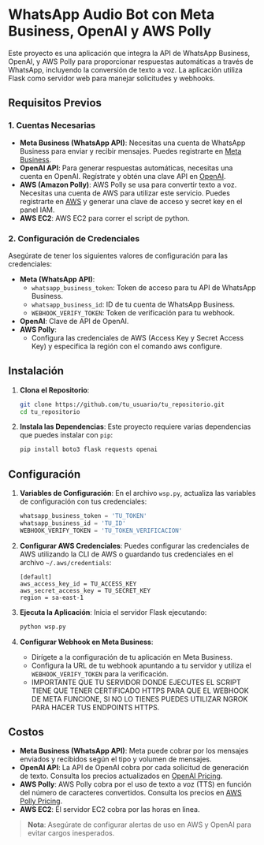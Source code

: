 
# WhatsApp Audio Bot con Meta Business, OpenAI y AWS Polly

Este proyecto es una aplicación que integra la API de WhatsApp Business, OpenAI, y AWS Polly para proporcionar respuestas automáticas a través de WhatsApp, incluyendo la conversión de texto a voz. La aplicación utiliza Flask como servidor web para manejar solicitudes y webhooks.

## Requisitos Previos

### 1. Cuentas Necesarias

- **Meta Business (WhatsApp API)**: Necesitas una cuenta de WhatsApp Business para enviar y recibir mensajes. Puedes registrarte en [Meta Business](https://business.facebook.com/).
- **OpenAI API**: Para generar respuestas automáticas, necesitas una cuenta en OpenAI. Regístrate y obtén una clave API en [OpenAI](https://platform.openai.com/).
- **AWS (Amazon Polly)**: AWS Polly se usa para convertir texto a voz. Necesitas una cuenta de AWS para utilizar este servicio. Puedes registrarte en [AWS](https://aws.amazon.com/) y generar una clave de acceso y secret key en el panel IAM.
- **AWS EC2**: AWS EC2 para correr el script de python.

### 2. Configuración de Credenciales

Asegúrate de tener los siguientes valores de configuración para las credenciales:
- **Meta (WhatsApp API)**:
  - `whatsapp_business_token`: Token de acceso para tu API de WhatsApp Business.
  - `whatsapp_business_id`: ID de tu cuenta de WhatsApp Business.
  - `WEBHOOK_VERIFY_TOKEN`: Token de verificación para tu webhook.
- **OpenAI**: Clave de API de OpenAI.
- **AWS Polly**:
  - Configura las credenciales de AWS (Access Key y Secret Access Key) y especifica la región con el comando aws configure.

## Instalación

1. **Clona el Repositorio**:
   ```bash
   git clone https://github.com/tu_usuario/tu_repositorio.git
   cd tu_repositorio
   ```

2. **Instala las Dependencias**:
   Este proyecto requiere varias dependencias que puedes instalar con `pip`:
   ```bash
   pip install boto3 flask requests openai
   ```

## Configuración

1. **Variables de Configuración**:
   En el archivo `wsp.py`, actualiza las variables de configuración con tus credenciales:
   
   ```python
   whatsapp_business_token = 'TU_TOKEN'
   whatsapp_business_id = 'TU_ID'
   WEBHOOK_VERIFY_TOKEN = 'TU_TOKEN_VERIFICACION'
   ```

2. **Configurar AWS Credenciales**:
   Puedes configurar las credenciales de AWS utilizando la CLI de AWS o guardando tus credenciales en el archivo `~/.aws/credentials`:
   ```plaintext
   [default]
   aws_access_key_id = TU_ACCESS_KEY
   aws_secret_access_key = TU_SECRET_KEY
   region = sa-east-1
   ```

3. **Ejecuta la Aplicación**:
   Inicia el servidor Flask ejecutando:
   ```bash
   python wsp.py
   ```

4. **Configurar Webhook en Meta Business**:
   - Dirígete a la configuración de tu aplicación en Meta Business.
   - Configura la URL de tu webhook apuntando a tu servidor y utiliza el `WEBHOOK_VERIFY_TOKEN` para la verificación.
   - IMPORTANTE QUE TU SERVIDOR DONDE EJECUTES EL SCRIPT TIENE QUE TENER CERTIFICADO HTTPS PARA QUE EL WEBHOOK DE META FUNCIONE, SI NO LO TIENES PUEDES UTILIZAR NGROK PARA HACER TUS ENDPOINTS HTTPS.

## Costos

- **Meta Business (WhatsApp API)**: Meta puede cobrar por los mensajes enviados y recibidos según el tipo y volumen de mensajes.
- **OpenAI API**: La API de OpenAI cobra por cada solicitud de generación de texto. Consulta los precios actualizados en [OpenAI Pricing](https://platform.openai.com/pricing).
- **AWS Polly**: AWS Polly cobra por el uso de texto a voz (TTS) en función del número de caracteres convertidos. Consulta los precios en [AWS Polly Pricing](https://aws.amazon.com/polly/pricing/).
- **AWS EC2**: El servidor EC2 cobra por las horas en linea.

> **Nota**: Asegúrate de configurar alertas de uso en AWS y OpenAI para evitar cargos inesperados.
